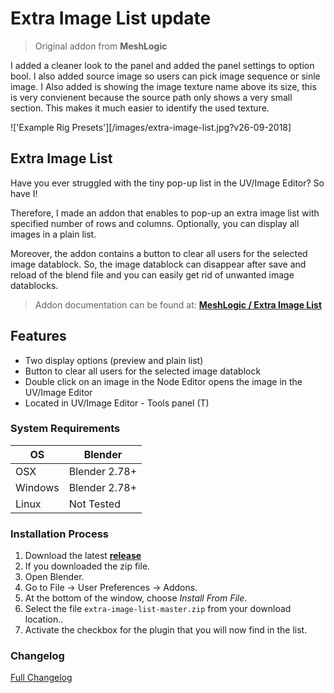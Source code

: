 # Extra Image List update

>Original addon from <b>MeshLogic</b>

I added a cleaner look to the panel and added the panel settings to option bool. I also added source image so users can pick image sequence or sinle image. I Also added is showing the image texture name above its size, this is very convienent because the source path only shows a very small section. This makes it much easier to identify the used texture.

!['Example Rig Presets'][/images/extra-image-list.jpg?v26-09-2018]


## Extra Image List

Have you ever struggled with the tiny pop-up list in the UV/Image Editor? So have I!

Therefore, I made an addon that enables to pop-up an extra image list with specified number of rows and columns. Optionally, you can display all images in a plain list.

Moreover, the addon contains a button to clear all users for the selected image datablock. So, the image datablock can disappear after save and reload of the blend file and you can easily get rid of unwanted image datablocks.

>Addon documentation can be found at: <b>[MeshLogic / Extra Image List](https://meshlogic.github.io/posts/blender/addons/extra-image-list/)</b>

## Features

- Two display options (preview and plain list)
- Button to clear all users for the selected image datablock
- Double click on an image in the Node Editor opens the image in the UV/Image Editor
- Located in UV/Image Editor - Tools panel (T)


### System Requirements

| **OS** | **Blender** |
| ------------- | ------------- |
| OSX | Blender 2.78+ |
| Windows | Blender 2.78+ |
| Linux | Not Tested |


### Installation Process

1. Download the latest <b>[release](https://github.com/schroef/extra-image-list/releases/)</b>
2. If you downloaded the zip file.
3. Open Blender.
4. Go to File -> User Preferences -> Addons.
5. At the bottom of the window, choose *Install From File*.
6. Select the file `extra-image-list-master.zip` from your download location..
7. Activate the checkbox for the plugin that you will now find in the list.



### Changelog
[Full Changelog](CHANGELOG.md)





<!--
- Fill in data
 -
 -
-->

